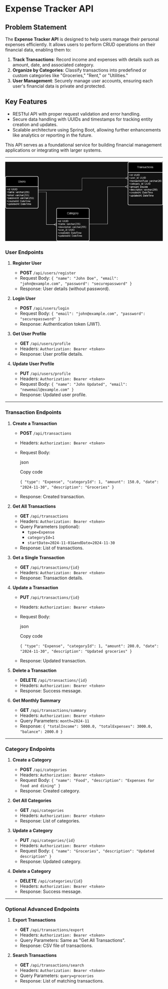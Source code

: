 # Expense Tracker API

## Problem Statement

The **Expense Tracker API** is designed to help users manage their personal expenses efficiently. It allows users to perform CRUD operations on their financial data, enabling them to:

1. **Track Transactions**: Record income and expenses with details such as amount, date, and associated category.
2. **Organize by Categories**: Classify transactions into predefined or custom categories like "Groceries," "Rent," or "Utilities."
3. **User Management**: Securely manage user accounts, ensuring each user's financial data is private and protected.

## Key Features

- RESTful API with proper request validation and error handling.
- Secure data handling with UUIDs and timestamps for tracking entity creation and updates.
- Scalable architecture using Spring Boot, allowing further enhancements like analytics or reporting in the future.

This API serves as a foundational service for building financial management applications or integrating with larger systems.

----------

![Project Logo](entities.png)

### **User Endpoints**

1.  **Register User**

    -   **POST** `/api/users/register`
    -   Request Body: `{ "name": "John Doe", "email": "john@example.com", "password": "securepassword" }`
    -   Response: User details (without password).
2.  **Login User**

    -   **POST** `/api/users/login`
    -   Request Body: `{ "email": "john@example.com", "password": "securepassword" }`
    -   Response: Authentication token (JWT).
3.  **Get User Profile**

    -   **GET** `/api/users/profile`
    -   Headers: `Authorization: Bearer <token>`
    -   Response: User profile details.
4.  **Update User Profile**

    -   **PUT** `/api/users/profile`
    -   Headers: `Authorization: Bearer <token>`
    -   Request Body: `{ "name": "John Updated", "email": "newemail@example.com" }`
    -   Response: Updated user profile.

----------

### **Transaction Endpoints**

1.  **Create a Transaction**

    -   **POST** `/api/transactions`
    -   Headers: `Authorization: Bearer <token>`
    -   Request Body:

        json

        Copy code

        `{
          "type": "Expense",
          "categoryId": 1,
          "amount": 150.0,
          "date": "2024-11-30",
          "description": "Groceries"
        }`

    -   Response: Created transaction.
2.  **Get All Transactions**

    -   **GET** `/api/transactions`
    -   Headers: `Authorization: Bearer <token>`
    -   Query Parameters (optional):
        -   `type=Expense`
        -   `categoryId=1`
        -   `startDate=2024-11-01&endDate=2024-11-30`
    -   Response: List of transactions.
3.  **Get a Single Transaction**

    -   **GET** `/api/transactions/{id}`
    -   Headers: `Authorization: Bearer <token>`
    -   Response: Transaction details.
4.  **Update a Transaction**

    -   **PUT** `/api/transactions/{id}`
    -   Headers: `Authorization: Bearer <token>`
    -   Request Body:

        json

        Copy code

        `{
          "type": "Expense",
          "categoryId": 1,
          "amount": 200.0,
          "date": "2024-11-30",
          "description": "Updated groceries"
        }`

    -   Response: Updated transaction.
5.  **Delete a Transaction**

    -   **DELETE** `/api/transactions/{id}`
    -   Headers: `Authorization: Bearer <token>`
    -   Response: Success message.
6.  **Get Monthly Summary**

    -   **GET** `/api/transactions/summary`
    -   Headers: `Authorization: Bearer <token>`
    -   Query Parameters: `month=2024-11`
    -   Response: `{ "totalIncome": 5000.0, "totalExpenses": 3000.0, "balance": 2000.0 }`

----------

### **Category Endpoints**

1.  **Create a Category**

    -   **POST** `/api/categories`
    -   Headers: `Authorization: Bearer <token>`
    -   Request Body: `{ "name": "Food", "description": "Expenses for food and dining" }`
    -   Response: Created category.
2.  **Get All Categories**

    -   **GET** `/api/categories`
    -   Headers: `Authorization: Bearer <token>`
    -   Response: List of categories.
3.  **Update a Category**

    -   **PUT** `/api/categories/{id}`
    -   Headers: `Authorization: Bearer <token>`
    -   Request Body: `{ "name": "Groceries", "description": "Updated description" }`
    -   Response: Updated category.
4.  **Delete a Category**

    -   **DELETE** `/api/categories/{id}`
    -   Headers: `Authorization: Bearer <token>`
    -   Response: Success message.

----------

### **Optional Advanced Endpoints**

1.  **Export Transactions**

    -   **GET** `/api/transactions/export`
    -   Headers: `Authorization: Bearer <token>`
    -   Query Parameters: Same as "Get All Transactions".
    -   Response: CSV file of transactions.
2.  **Search Transactions**

    -   **GET** `/api/transactions/search`
    -   Headers: `Authorization: Bearer <token>`
    -   Query Parameters: `query=groceries`
    -   Response: List of matching transactions.
